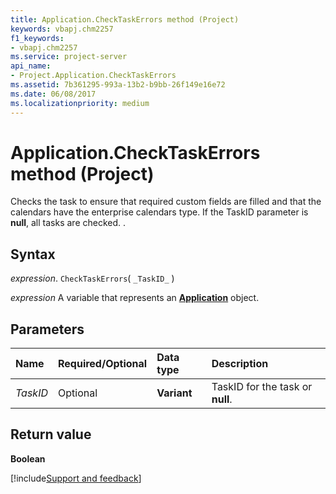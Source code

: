 ```yaml
---
title: Application.CheckTaskErrors method (Project)
keywords: vbapj.chm2257
f1_keywords:
- vbapj.chm2257
ms.service: project-server
api_name:
- Project.Application.CheckTaskErrors
ms.assetid: 7b361295-993a-13b2-b9bb-26f149e16e72
ms.date: 06/08/2017
ms.localizationpriority: medium
---
```



# Application.CheckTaskErrors method (Project)

Checks the task to ensure that required custom fields are filled and that the calendars have the enterprise calendars type. If the TaskID parameter is **null**, all tasks are checked. .


## Syntax

_expression_. `CheckTaskErrors`( `_TaskID_` )

_expression_ A variable that represents an **[Application](Project.Application.md)** object.


## Parameters



|Name|Required/Optional|Data type|Description|
|:-----|:-----|:-----|:-----|
| _TaskID_|Optional|**Variant**|TaskID for the task or **null**.|

## Return value

 **Boolean**

[!include[Support and feedback](~/includes/feedback-boilerplate.md)]